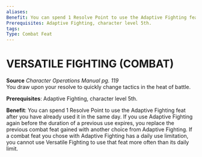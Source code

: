```yaml
---
aliases: 
Benefit: You can spend 1 Resolve Point to use the Adaptive Fighting feat after you have already used it in the same day. If you use Adaptive Fighting again before the duration of a previous use expires, you replace the previous combat feat gained with another choice from Adaptive Fighting. If a combat feat you chose with Adaptive Fighting has a daily use limitation, you cannot use Versatile Fighting to use that feat more often than its daily limit.
Prerequisites: Adaptive Fighting, character level 5th.
tags: 
Type: Combat Feat
---
```

# VERSATILE FIGHTING (COMBAT)
**Source** _Character Operations Manual pg. 119_  
You draw upon your resolve to quickly change tactics in the heat of battle.

**Prerequisites**: Adaptive Fighting, character level 5th.

**Benefit**: You can spend 1 Resolve Point to use the Adaptive Fighting feat after you have already used it in the same day. If you use Adaptive Fighting again before the duration of a previous use expires, you replace the previous combat feat gained with another choice from Adaptive Fighting. If a combat feat you chose with Adaptive Fighting has a daily use limitation, you cannot use Versatile Fighting to use that feat more often than its daily limit.